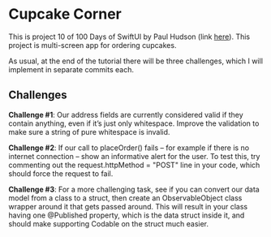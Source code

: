 # Cupcake Corner

This is project 10 of 100 Days of SwiftUI by Paul Hudson (link [here](https://www.hackingwithswift.com/books/ios-swiftui/cupcake-corner-introduction)). This project is multi-screen app for ordering cupcakes.

As usual, at the end of the tutorial there will be three challenges, which I will implement in separate commits each.

## Challenges

**Challenge #1**: Our address fields are currently considered valid if they contain anything, even if it’s just only whitespace. Improve the validation to make sure a string of pure whitespace is invalid.

**Challenge #2**: If our call to placeOrder() fails – for example if there is no internet connection – show an informative alert for the user. To test this, try commenting out the request.httpMethod = "POST" line in your code, which should force the request to fail.

**Challenge #3**: For a more challenging task, see if you can convert our data model from a class to a struct, then create an ObservableObject class wrapper around it that gets passed around. This will result in your class having one @Published property, which is the data struct inside it, and should make supporting Codable on the struct much easier.
